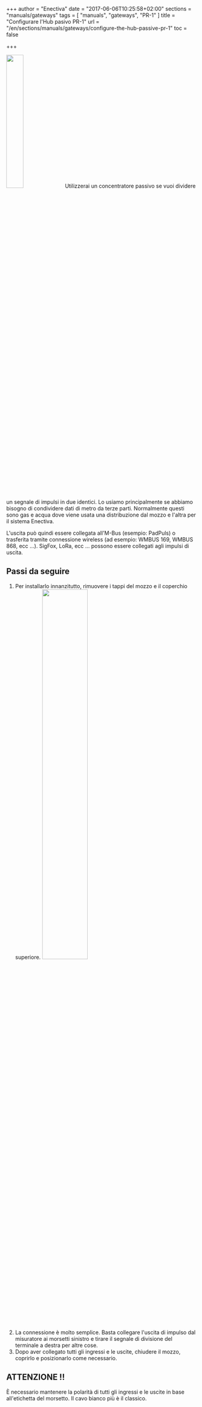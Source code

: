 +++
author = "Enectiva"
date = "2017-06-06T10:25:58+02:00"
sections = "manuals/gateways"
tags = [
    "manuals",
    "gateways",
    "PR-1"
]
title = "Configurare l'Hub pasivo PR-1"
url = "/en/sections/manuals/gateways/configure-the-hub-passive-pr-1"
toc = false

+++

<img class="right" src="/images/hub-pasivo-pr-1.jpg" style="width:30%"></img>
Utilizzerai un concentratore passivo se vuoi dividere un segnale di impulsi in due identici. Lo usiamo principalmente se abbiamo bisogno di condividere dati di metro da terze parti. Normalmente questi sono gas e acqua dove viene usata una distribuzione dal mozzo e l'altra per il sistema Enectiva.

L'uscita può quindi essere collegata all'M-Bus (esempio: PadPuls) o trasferita tramite connessione wireless (ad esempio: WMBUS 169, WMBUS 868, ecc ...). SigFox, LoRa, ecc ... possono essere collegati agli impulsi di uscita.

## Passi da seguire

1. Per installarlo innanzitutto, rimuovere i tappi del mozzo e il coperchio superiore.
<img class="center" src="/images/hub-pasivo-pr-1-without-cases_en.png" style="width:50%"></img>
2. La connessione è molto semplice. Basta collegare l'uscita di impulso dal misuratore ai morsetti sinistro e tirare il segnale di divisione del terminale a destra per altre cose.
3. Dopo aver collegato tutti gli ingressi e le uscite, chiudere il mozzo, coprirlo e posizionarlo come necessario.


## ATTENZIONE !!
È necessario mantenere la polarità di tutti gli ingressi e le uscite in base all'etichetta del morsetto. Il cavo bianco più è il classico.
